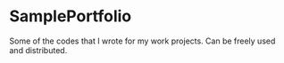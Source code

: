 # SamplePortfolio
Some of the codes that I wrote for my work projects. Can be freely used and distributed.
